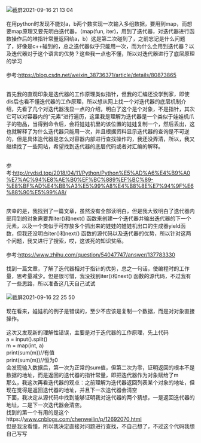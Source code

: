   
  ![截屏2021-09-16 21 13 04](https://user-images.githubusercontent.com/74129445/133618489-c29adefe-9447-49df-b51e-2b6cab8ce102.png)</br></br>
在用python时发现不能对a，b两个数实现一次输入多组数据，要用到map，而想要map原理又要先明白迭代器，（map(fun, iter)，用到了迭代器，对迭代器进行函数操作后的堆指针常量返回给a，b）这是第二次碰到了，之前忘记是什么问题了，好像是c++碰到的，总之迭代器似乎只能用一次，而为什么会用到迭代器？以及迭代器对于这个语言的优势？这些我一点也不懂，所以对迭代器进行了底层原理的学习</br></br>
  参考:https://blog.csdn.net/weixin_38736371/article/details/80873865</br></br>

  首先我的直观印象是迭代器的工作原理类似指针，但我的汇编还没学到家，即使dis后也看不懂迭代器的工作原理，所以想从网上找一个对迭代器的底层机制介绍，先看了几个对迭代器浅显一点的介绍，明白了这个是个对象，不是指针，其次它可以对容器内的“元素”进行遍历，这里我是理解为迭代器是一个类似于娃娃机爪子的物品，当得到命令后，会将娃娃机里的该位置的娃娃复制一个，然后丢出，这也就解释了为什么迭代器只能用一次，并且根据资料显示迭代器的查询是不可逆的，但是具体迭代器是怎么对容器内部进行查找操作的，我还没弄清，所以，我又继续找了一些网站，希望找到迭代器的底层代码或者对汇编的解释。</br></br>
  
  参考:http://rvdsd.top/2018/04/11/Python/Python%E5%AD%A6%E4%B9%A0%E7%AC%94%E8%AE%B0%EF%BC%889%EF%BC%89-%E8%BF%AD%E4%BB%A3%E5%99%A8%E4%B8%8E%E7%94%9F%E6%88%90%E5%99%A8/</br></br>
  
  庆幸的是，我找到了一篇文章，虽然没有全部读明白，但是我大致明白了迭代器内部用到的对象需要靠iter()和next() 函数来创建一个迭代器并输出迭代器的下一个元素，以及一个类似于可存放多个抓出来的娃娃的娃娃机出口的生成器yield函数，但我还没明白iter()和next() 函数的源代码以及迭代器的优势，所以针对这两个问题，我又进行了搜索，哎，这该死的知识贫瘠。</br></br>
  参考:https://www.zhihu.com/question/54047747/answer/137783330</br></br>
  找到一篇文章，了解了迭代器相对于指针的优势，总之一句话，使编程时的工作量，思考量减少。但是很可惜，我没找到iter()和next() 函数的源代码，不过我有了一些思路，所以准备这几天自己试试</br></br>
  ![截屏2021-09-16 22 25 50](https://user-images.githubusercontent.com/74129445/133630063-0d561a34-5d59-481c-ade7-53fad045f12b.png)</br></br>
现在看来，娃娃机的例子是错误的，至少不应该是复制一个数据，而是对对象直接操作。</br></br>
这次又发现新的理解性错误，主要是对于迭代器的工作原理，先上代码</br>
a = input().split()</br>
m = map(int, a)</br>
print(sum(m))//有值</br>
print(sum(m))//恒为0</br>
会发现输入数据后，第一次为正常的sum值，但第二次为零，证明返回的根本不是数据的地址，而是返回的迭代器的指针常量，即把迭代器作为对象赋给了m</br>
那么，我这次再看迭代器的观点：之前理解为迭代器返回列表某个对象的地址，但现在觉得是返回迭代器的地址，并且下一次迭代器会清空</br>
下面，我决定从源代码中找到能够证明我对迭代器的两个猜想，一是返回迭代器的地址，二是下一次迭代器会清空。　</br>
找到的第一个有用的是这个https://www.cnblogs.com/chenweilin/p/12692070.html</br>
但是我没看懂，所以我决定直接对问题进行查找，不自己想了，不过这个代码我想自己写写</br>
